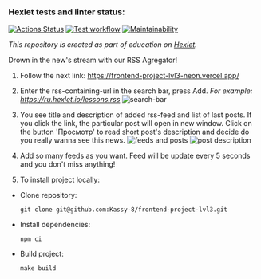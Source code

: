### Hexlet tests and linter status:
[![Actions Status](https://github.com/Kassy-8/frontend-project-lvl3/workflows/hexlet-check/badge.svg)](https://github.com/Kassy-8/frontend-project-lvl3/actions)
[![Test workflow](https://github.com/Kassy-8/frontend-project-lvl3/actions/workflows/test.yml/badge.svg)](https://github.com/Kassy-8/frontend-project-lvl3/actions/workflows/test.yml)
[![Maintainability](https://api.codeclimate.com/v1/badges/87fc87cfea9040498d1e/maintainability)](https://codeclimate.com/github/Kassy-8/frontend-project-lvl3/maintainability)

*This repository is created as part of education on [Hexlet](https://hexlet.io).*

Drown in the new's stream with our RSS Agregator!

1. Follow the next link:
https://frontend-project-lvl3-neon.vercel.app/

2. Enter the rss-containing-url in the search bar, press Add.
*For example: https://ru.hexlet.io/lessons.rss*
![search-bar](https://i.ibb.co/WFrdHz0/project1a.png)

3. You see title and description of added rss-feed and list of last posts. If you click the link, the particular post will open in new window. Click on the button 'Просмотр' to read short post's description and decide do you really wanna see this news.
![feeds and posts](https://i.ibb.co/Qnzyd1W/project2a.png)
![post description](https://i.ibb.co/qsVWZyP/project3.png)

4. Add so many feeds as you want. Feed will be update every 5 seconds and you don't miss anything!

5. To install project locally: 

* Clone repository:

     `git clone git@github.com:Kassy-8/frontend-project-lvl3.git`

* Install dependencies:

    `npm ci`

* Build project:

    `make build`

